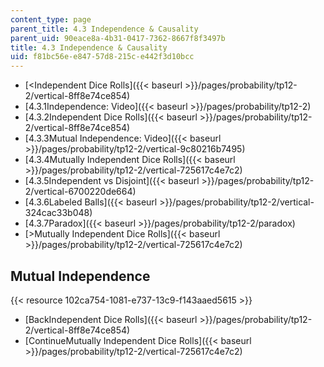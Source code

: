 ```yaml
---
content_type: page
parent_title: 4.3 Independence & Causality
parent_uid: 90eace8a-4b31-0417-7362-8667f8f3497b
title: 4.3 Independence & Causality
uid: f81bc56e-e847-57d8-215c-e442f3d10bcc
---
```


*   [\<Independent Dice Rolls]({{< baseurl >}}/pages/probability/tp12-2/vertical-8ff8e74ce854)
*   [4.3.1Independence: Video]({{< baseurl >}}/pages/probability/tp12-2)
*   [4.3.2Independent Dice Rolls]({{< baseurl >}}/pages/probability/tp12-2/vertical-8ff8e74ce854)
*   [4.3.3Mutual Independence: Video]({{< baseurl >}}/pages/probability/tp12-2/vertical-9c80216b7495)
*   [4.3.4Mutually Independent Dice Rolls]({{< baseurl >}}/pages/probability/tp12-2/vertical-725617c4e7c2)
*   [4.3.5Independent vs Disjoint]({{< baseurl >}}/pages/probability/tp12-2/vertical-6700220de664)
*   [4.3.6Labeled Balls]({{< baseurl >}}/pages/probability/tp12-2/vertical-324cac33b048)
*   [4.3.7Paradox]({{< baseurl >}}/pages/probability/tp12-2/paradox)
*   [\>Mutually Independent Dice Rolls]({{< baseurl >}}/pages/probability/tp12-2/vertical-725617c4e7c2)

Mutual Independence
-------------------

{{< resource 102ca754-1081-e737-13c9-f143aaed5615 >}}

*   [BackIndependent Dice Rolls]({{< baseurl >}}/pages/probability/tp12-2/vertical-8ff8e74ce854)
*   [ContinueMutually Independent Dice Rolls]({{< baseurl >}}/pages/probability/tp12-2/vertical-725617c4e7c2)